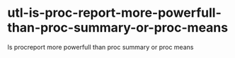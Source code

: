 # utl-is-proc-report-more-powerfull-than-proc-summary-or-proc-means
Is procreport more powerfull than proc summary or proc means 
